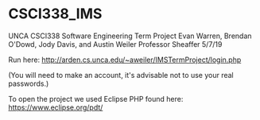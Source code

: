 # CSCI338_IMS
UNCA CSCI338 Software Engineering Term Project
Evan Warren, Brendan O'Dowd, Jody Davis, and Austin Weiler
Professor Sheaffer
5/7/19


Run here:
http://arden.cs.unca.edu/~aweiler/IMSTermProject/login.php

(You will need to make an account, it's advisable not to use your real passwords.)





To open the project we used Eclipse PHP found here:
https://www.eclipse.org/pdt/
